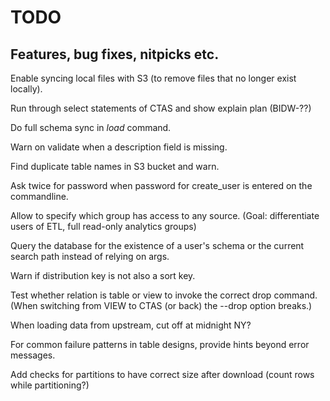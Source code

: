# TODO

## Features, bug fixes, nitpicks etc.

Enable syncing local files with S3 (to remove files that no longer exist locally).

Run through select statements of CTAS and show explain plan (BIDW-??)

Do full schema sync in *load* command.

Warn on validate when a description field is missing.

Find duplicate table names in S3 bucket and warn.

Ask twice for password when password for create_user is entered on the commandline.

Allow to specify which group has access to any source.  (Goal: differentiate users of ETL, full read-only analytics groups)

Query the database for the existence of a user's schema or the current search path instead of relying on args.

Warn if distribution key is not also a sort key.

Test whether relation is table or view to invoke the correct drop command.  (When switching from VIEW to CTAS
(or back) the --drop option breaks.)

When loading data from upstream, cut off at midnight NY?

For common failure patterns in table designs, provide hints beyond error messages.

Add checks for partitions to have correct size after download (count rows while partitioning?)
